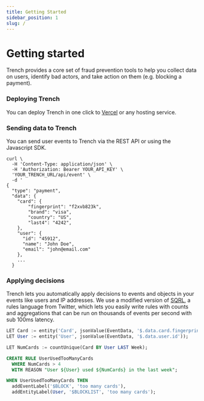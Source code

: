 ```yaml
---
title: Getting Started
sidebar_position: 1
slug: /
---
```


# Getting started

Trench provides a core set of fraud prevention tools to help you collect data on users, identify bad actors, and take action on them (e.g. blocking a payment).

### Deploying Trench

You can deploy Trench in one click to [Vercel](https://vercel.com/new/clone?repository-url=https%3A%2F%2Fgithub.com%2Ftrytrench%2Ftrench%2Ftree%2Fmain%2Fdashboard&repository-name=trench-demo&project-name=trench-demo&env=ADMIN_USERNAME,ADMIN_PASSWORD,STRIPE_SECRET_KEY,STRIPE_WEBHOOK_SECRET,API_KEY,JWT_SECRET&stores=[{"type":"postgres"}]) or any hosting service.

### Sending data to Trench

You can send user events to Trench via the REST API or using the Javascript SDK.

```
curl \
  -H 'Content-Type: application/json' \
  -H 'Authorization: Bearer YOUR_API_KEY' \
  'YOUR_TRENCH_URL/api/event' \
  -d '
{
  "type": "payment",
  "data": {
    "card": {
        "fingerprint": "f2xvb823k",
        "brand": "visa",
        "country": "US",
        "last4": "4242",
    },
    "user": {
      "id": "45912",
      "name": "John Doe",
      "email": "john@email.com"
    },
    ...
  }
```

### Applying decisions

Trench lets you automatically apply decisions to events and objects in your events like users and IP addresses. We use a modified version of [SQRL](https://sqrl-lang.github.io/sqrl/), a rules language from Twitter, which lets you easily write rules with counts and aggregations that can be run on thousands of events per second with sub 100ms latency.

```sql
LET Card := entity('Card', jsonValue(EventData, '$.data.card.fingerprint'));
LET User := entity('User', jsonValue(EventData, '$.data.user.id'));

LET NumCards := countUnique(Card BY User LAST Week);

CREATE RULE UserUsedTooManyCards
  WHERE NumCards > 4
  WITH REASON "User ${User} used ${NumCards} in the last week";

WHEN UserUsedTooManyCards THEN
  addEventLabel('$BLOCK', 'too many cards'),
  addEntityLabel(User, '$BLOCKLIST', 'too many cards');
```
